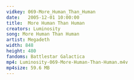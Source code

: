 ```yaml
---
vidkey: 069-More_Human_Than_Human
date:   2005-12-01 10:00:00
title:  More Human Than Human
creators: Luminosity
song: More Human Than Human
artist: Megadeth
width: 848
height: 480
fandoms: Battlestar Galactica
mp4: Luminosity-069-More-Human-Than-Human.m4v
mp4size: 59.6 MB
---
```


  <div>
  
  </div>
  